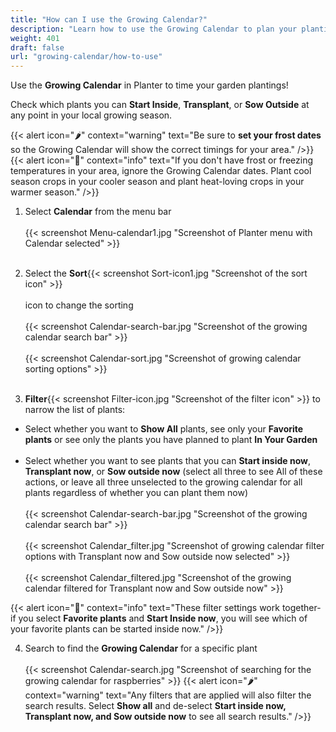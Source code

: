 ```yaml
---
title: "How can I use the Growing Calendar?"
description: "Learn how to use the Growing Calendar to plan your plantings"
weight: 401
draft: false
url: "growing-calendar/how-to-use"
---
```


Use the **Growing Calendar** in Planter to time your garden plantings!

Check which plants you can **Start Inside**, **Transplant**, or **Sow Outside** at any point in your local growing season.

{{< alert icon="🌶️" context="warning" text="Be sure to **set your frost dates** so the Growing Calendar will show the correct timings for your area." />}}
{{< alert icon="🌴" context="info" text="If you don't have frost or freezing temperatures in your area, ignore the Growing Calendar dates. Plant cool season crops in your cooler season and plant heat-loving crops in your warmer season." />}}

1. Select **Calendar** from the menu bar<br /><br />
{{< screenshot Menu-calendar1.jpg "Screenshot of Planter menu with Calendar selected" >}}<br /><br />

2. Select the **Sort**{{< screenshot Sort-icon1.jpg "Screenshot of the sort icon" >}} <br /><br />
 icon to change the sorting<br /><br />
{{< screenshot Calendar-search-bar.jpg "Screenshot of the growing calendar search bar" >}}<br /><br />
{{< screenshot Calendar-sort.jpg "Screenshot of growing calendar sorting options" >}}<br /><br />

3. **Filter**{{< screenshot Filter-icon.jpg "Screenshot of the filter icon" >}} to narrow the list of plants:<br />
- Select whether you want to **Show All** plants, see only your **Favorite plants** or see only the plants you have planned to plant **In Your Garden**<br /><br />
- Select whether you want to see plants that you can **Start inside now**, **Transplant now**, or **Sow outside now** (select all three to see All of these actions, or leave all three unselected to the growing calendar for all plants regardless of whether you can plant them now)<br /><br />
{{< screenshot Calendar-search-bar.jpg "Screenshot of the growing calendar search bar" >}}<br /><br />
{{< screenshot Calendar_filter.jpg "Screenshot of growing calendar filter options with Transplant now and Sow outside now selected" >}}<br /><br />
{{< screenshot Calendar_filtered.jpg "Screenshot of the growing calendar filtered for Transplant now and Sow outside now" >}}

{{< alert icon="🍐" context="info" text="These filter settings work together- if you select **Favorite plants** and **Start Inside now**, you will see which of your favorite plants can be started inside now." />}}

4. Search to find the **Growing Calendar** for a specific plant<br /><br />
{{< screenshot Calendar-search.jpg "Screenshot of searching for the growing calendar for raspberries" >}}
{{< alert icon="🌶️" context="warning" text="Any filters that are applied will also filter the search results. Select **Show all** and de-select **Start inside now, Transplant now, and Sow outside now** to see all search results." />}}
